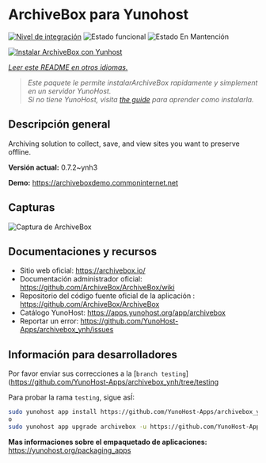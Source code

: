 <!--
Este archivo README esta generado automaticamente<https://github.com/YunoHost/apps/tree/master/tools/readme_generator>
No se debe editar a mano.
-->

# ArchiveBox para Yunohost

[![Nivel de integración](https://dash.yunohost.org/integration/archivebox.svg)](https://ci-apps.yunohost.org/ci/apps/archivebox/) ![Estado funcional](https://ci-apps.yunohost.org/ci/badges/archivebox.status.svg) ![Estado En Mantención](https://ci-apps.yunohost.org/ci/badges/archivebox.maintain.svg)

[![Instalar ArchiveBox con Yunhost](https://install-app.yunohost.org/install-with-yunohost.svg)](https://install-app.yunohost.org/?app=archivebox)

*[Leer este README en otros idiomas.](./ALL_README.md)*

> *Este paquete le permite instalarArchiveBox rapidamente y simplement en un servidor YunoHost.*  
> *Si no tiene YunoHost, visita [the guide](https://yunohost.org/install) para aprender como instalarla.*

## Descripción general

Archiving solution to collect, save, and view sites you want to preserve offline.


**Versión actual:** 0.7.2~ynh3

**Demo:** <https://archiveboxdemo.commoninternet.net>

## Capturas

![Captura de ArchiveBox](./doc/screenshots/screenshot_archivebox1.png)

## Documentaciones y recursos

- Sitio web oficial: <https://archivebox.io/>
- Documentación administrador oficial: <https://github.com/ArchiveBox/ArchiveBox/wiki>
- Repositorio del código fuente oficial de la aplicación : <https://github.com/ArchiveBox/ArchiveBox>
- Catálogo YunoHost: <https://apps.yunohost.org/app/archivebox>
- Reportar un error: <https://github.com/YunoHost-Apps/archivebox_ynh/issues>

## Información para desarrolladores

Por favor enviar sus correcciones a la [`branch testing`](https://github.com/YunoHost-Apps/archivebox_ynh/tree/testing

Para probar la rama `testing`, sigue asÍ:

```bash
sudo yunohost app install https://github.com/YunoHost-Apps/archivebox_ynh/tree/testing --debug
o
sudo yunohost app upgrade archivebox -u https://github.com/YunoHost-Apps/archivebox_ynh/tree/testing --debug
```

**Mas informaciones sobre el empaquetado de aplicaciones:** <https://yunohost.org/packaging_apps>
